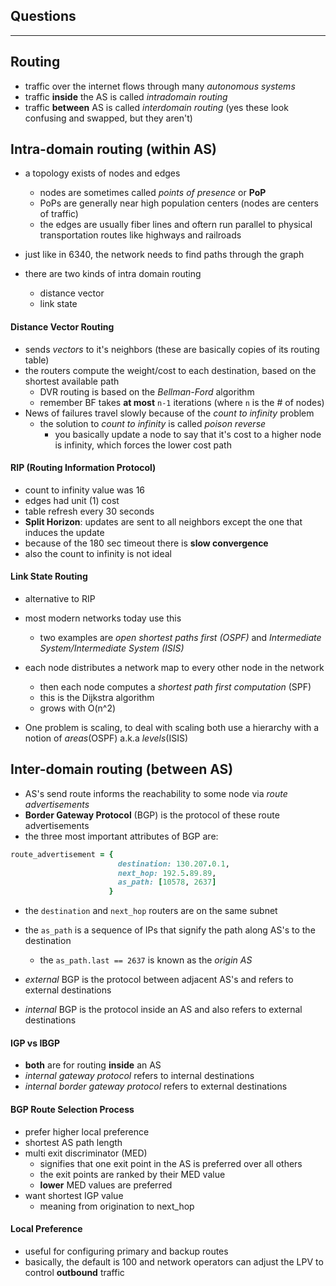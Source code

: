 ## Questions

-----------

## Routing
  - traffic over the internet flows through many *autonomous systems*
  - traffic **inside** the AS is called *intradomain routing*
  - traffic **between** AS is called *interdomain routing* (yes these look confusing and swapped, but they aren't)

## Intra-domain routing (within AS)
  - a topology exists of nodes and edges
    - nodes are sometimes called *points of presence* or **PoP**
    - PoPs are generally near high population centers (nodes are centers of traffic)
    - the edges are usually fiber lines and oftern run parallel to physical transportation routes like highways and railroads

  - just like in 6340, the network needs to find paths through the graph
  - there are two kinds of intra domain routing
    - distance vector
    - link state

#### Distance Vector Routing
  - sends *vectors* to it's neighbors (these are basically copies of its routing table)
  - the routers compute the weight/cost to each destination, based on the shortest available path
    - DVR routing is based on the *Bellman-Ford* algorithm
    - remember BF takes **at most** `n-1` iterations (where `n` is the # of nodes)
  - News of failures travel slowly because of the *count to infinity* problem
    - the solution to *count to infinity* is called *poison reverse*
      - you basically update a node to say that it's cost to a higher node is infinity, which forces the lower cost path

#### RIP (Routing Information Protocol)
  - count to infinity value was 16
  - edges had unit (1) cost
  - table refresh every 30 seconds
  - **Split Horizon**: updates are sent to all neighbors except the one that induces the update
  - because of the 180 sec timeout there is **slow convergence**
  - also the count to infinity is not ideal

#### Link State Routing
  - alternative to RIP
  - most modern networks today use this
    - two examples are *open shortest paths first (OSPF)* and *Intermediate System/Intermediate System (ISIS)*
  - each node distributes a network map to every other node in the network
    - then each node computes a *shortest path first computation* (SPF)
    - this is the Dijkstra algorithm
    - grows with O(n^2)

  - One problem is scaling, to deal with scaling both use a hierarchy with a notion of *areas*(OSPF) a.k.a *levels*(ISIS)

## Inter-domain routing (between AS)
  - AS's send route informs the reachability to some node via *route advertisements*
  - **Border Gateway Protocol** (BGP) is the protocol of these route advertisements
  - the three most important attributes of BGP are:

```ruby
route_advertisement = {
                        destination: 130.207.0.1,
                        next_hop: 192.5.89.89,
                        as_path: [10578, 2637]
                      }
```

  - the `destination` and `next_hop` routers are on the same subnet
  - the `as_path` is a sequence of IPs that signify the path along AS's to the destination
    - the `as_path.last == 2637` is known as the *origin AS*

  - *external* BGP is the protocol between adjacent AS's and refers to external destinations
  - *internal* BGP is the protocol inside an AS and also refers to external destinations

#### IGP vs IBGP
  - **both** are for routing **inside** an AS
  - *internal gateway protocol* refers to internal destinations
  - *internal border gateway protocol* refers to external destinations

#### BGP Route Selection Process
  - prefer higher local preference
  - shortest AS path length
  - multi exit discriminator (MED)
    - signifies that one exit point in the AS is preferred over all others
    - the exit points are ranked by their MED value
    - **lower** MED values are preferred
  - want shortest IGP value
    - meaning from origination to next_hop

#### Local Preference
  - useful for configuring primary and backup routes
  - basically, the default is 100 and network operators can adjust the LPV to control **outbound** traffic

